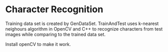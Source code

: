 # Character Recognition

Training data set is created by GenDataSet. 
TrainAndTest uses k-nearest neighours algorithm in OpenCV and C++ to recognize characters from test images while comparing to the trained data set.

Install openCV to make it work.
